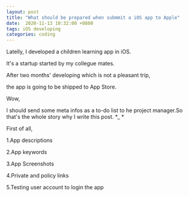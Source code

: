 ```yaml
---
layout: post
title: "What should be prepared when submmit a iOS app to Apple"
date:  2020-11-13 10:32:00 +0800
tags: iOS developing
categories: coding
---
```


Latelly, I developed a children learning app in iOS.

It's a startup started by my collegue mates.

After two months' developing which is not a pleasant trip, 

the app is going to be shipped to App Store.

Wow,

I should send some meta infos as a to-do list to he project manager.So that's the whole story why I write  this post. *_ * 



First of all,

1.App descriptions

2.App keywords

3.App Screenshots 

4.Private and policy links

5.Testing user account to login the app



